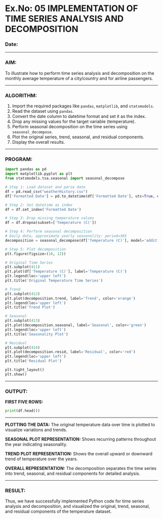 # Ex.No: 05  IMPLEMENTATION OF TIME SERIES ANALYSIS AND DECOMPOSITION

### Date:

---

### AIM:

To illustrate how to perform time series analysis and decomposition on the monthly average temperature of a city/country and for airline passengers.

---

### ALGORITHM:

1. Import the required packages like `pandas`, `matplotlib`, and `statsmodels`.
2. Read the dataset using `pandas`.
3. Convert the date column to datetime format and set it as the index.
4. Drop any missing values for the target variable (temperature).
5. Perform seasonal decomposition on the time series using `seasonal_decompose`.
6. Plot the original series, trend, seasonal, and residual components.
7. Display the overall results.

---

### PROGRAM:

```python
import pandas as pd
import matplotlib.pyplot as plt
from statsmodels.tsa.seasonal import seasonal_decompose

# Step 1: Load dataset and parse date
df = pd.read_csv("weatherHistory.csv")
df['Formatted Date'] = pd.to_datetime(df['Formatted Date'], utc=True, errors='coerce')

# Step 2: Set datetime as index
df = df.set_index('Formatted Date')

# Step 3: Drop missing temperature values
df = df.dropna(subset=['Temperature (C)'])

# Step 4: Perform seasonal decomposition
# Daily data, approximate yearly seasonality: period=365
decomposition = seasonal_decompose(df['Temperature (C)'], model='additive', period=365)

# Step 5: Plot decomposition
plt.figure(figsize=(10, 12))

# Original Time Series
plt.subplot(411)
plt.plot(df['Temperature (C)'], label='Temperature (C)')
plt.legend(loc='upper left')
plt.title('Original Temperature Time Series')

# Trend
plt.subplot(412)
plt.plot(decomposition.trend, label='Trend', color='orange')
plt.legend(loc='upper left')
plt.title('Trend Plot')

# Seasonal
plt.subplot(413)
plt.plot(decomposition.seasonal, label='Seasonal', color='green')
plt.legend(loc='upper left')
plt.title('Seasonality Plot')

# Residual
plt.subplot(414)
plt.plot(decomposition.resid, label='Residual', color='red')
plt.legend(loc='upper left')
plt.title('Residual Plot')

plt.tight_layout()
plt.show()
```

---

### OUTPUT:

**FIRST FIVE ROWS:**

```python
print(df.head())
```

---

**PLOTTING THE DATA:**
The original temperature data over time is plotted to visualize variations and trends.

**SEASONAL PLOT REPRESENTATION:**
Shows recurring patterns throughout the year indicating seasonality.

**TREND PLOT REPRESENTATION:**
Shows the overall upward or downward trend of temperature over the years.

**OVERALL REPRESENTATION:**
The decomposition separates the time series into trend, seasonal, and residual components for detailed analysis.

---

### RESULT:

Thus, we have successfully implemented Python code for time series analysis and decomposition, and visualized the original, trend, seasonal, and residual components of the temperature dataset.

